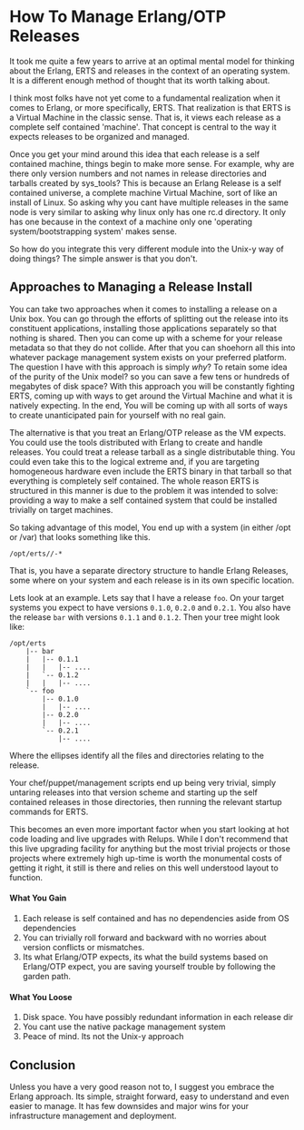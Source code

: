 How To Manage Erlang/OTP Releases
=================================

It took me quite a few years to arrive at an
optimal mental model for thinking about the Erlang, ERTS and releases
in the context of an operating system. It is a different enough method
of thought that its worth talking about.

I think most folks have not yet come to a fundamental realization when
it comes to Erlang, or more specifically, ERTS. That realization is
that ERTS is a Virtual Machine in the classic sense. That is, it views
each release as a complete self contained 'machine'. That concept is
central to the way it expects releases to be organized and managed.

Once you get your mind around this idea that each release is a self
contained machine, things begin to make more sense. For example, why
are there only version numbers and not names in release directories
and tarballs created by sys_tools? This is because an Erlang Release
is a self contained universe, a complete machine Virtual Machine, sort
of like an install of Linux. So asking why you cant have multiple
releases in the same node is very similar to asking why linux only has
one rc.d directory. It only has one because in the context of a
machine only one 'operating system/bootstrapping system' makes sense.

So how do you integrate this very different module into the Unix-y way
of doing things? The simple answer is that you don't.

Approaches to Managing a Release Install
----------------------------------------

You can take two approaches when it comes to installing a release on a
Unix box. You can go through the efforts of splitting out the release
into its constituent applications, installing those applications
separately so that nothing is shared. Then you can come up with a
scheme for your release metadata so that they do not collide. After
that you can shoehorn all this into whatever package management system
exists on your preferred platform. The question I have with this
approach is simply *why*? To retain some idea of the purity of the
Unix model? so you can save a few tens or hundreds of megabytes of
disk space? With this approach you will be constantly fighting ERTS,
coming up with ways to get around the Virtual Machine and what it is
natively expecting. In the end, You will be coming up with all sorts
of ways to create unanticipated pain for yourself with no real gain.

The alternative is that you treat an Erlang/OTP release as the VM
expects. You could use the tools distributed with Erlang to create and
handle releases. You could treat a release tarball as a single
distributable thing. You could even take this to the logical extreme
and, if you are targeting homogeneous hardware even include the ERTS
binary in that tarball so that everything is completely self
contained. The whole reason ERTS is structured in this manner is due
to the problem it was intended to solve: providing a way to make a
self contained system that could be installed trivially on target
machines.

So taking advantage of this model, You end up with a system (in either
/opt or /var) that looks something like this.

    /opt/erts//-*

That is, you have a separate directory structure to handle Erlang
Releases, some where on your system and each release is in its own
specific location.

Lets look at an example. Lets say that I have a release `foo`. On your
target systems you expect to have versions `0.1.0`, `0.2.0` and
`0.2.1`. You also have the release `bar` with versions `0.1.1` and
`0.1.2`. Then your tree might look like:

    /opt/erts
        |-- bar
        |   |-- 0.1.1
        |   |   |-- ....
        |   `-- 0.1.2
        |   |   |-- ....
        `-- foo
            |-- 0.1.0
            |   |-- ....
            |-- 0.2.0
            |   |-- ....
            `-- 0.2.1
                |-- ....

Where the ellipses identify all the files and directories relating to
the release.

Your chef/puppet/management scripts end up being very trivial, simply
untaring releases into that version scheme and starting up the self
contained releases in those directories, then running the relevant
startup commands for ERTS.

This becomes an even more important factor when you start looking at
hot code loading and live upgrades with Relups. While I don't
recommend that this live upgrading facility for anything but the most
trivial projects or those projects where extremely high up-time is
worth the monumental costs of getting it right, it still is there and
relies on this well understood layout to function.

#### What You Gain

1. Each release is self contained and has no dependencies aside from OS dependencies
2. You can trivially roll forward and backward with no worries about
   version conflicts or mismatches.
3. Its what Erlang/OTP expects, its what the build systems based on
   Erlang/OTP expect, you are saving yourself trouble by following the
   garden path.

#### What You Loose

1. Disk space. You have possibly redundant information in each release dir
2. You cant use the native package management system
3. Peace of mind. Its not the Unix-y approach

Conclusion
----------

Unless you have a very good reason not to, I suggest you embrace the
Erlang approach. Its simple, straight forward, easy to understand and
even easier to manage. It has few downsides and major wins for your
infrastructure management and deployment.
